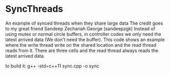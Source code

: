 # SyncThreads
An example of synced threads when they share large data
The credit goes to my great friend Sandeep Zechariah George (sandeepzgk)
Instead of using mutex or normal circle buffers, in controller codes we only need the latest arrived data (We don't need the buffer). 
This code shows an example where the write thread write on the shared location and the read thread reads from it. There are three cells and the read thread always reads the latest arrived data.  

to build it:
g++ -std=c++11 sync.cpp -o sync

